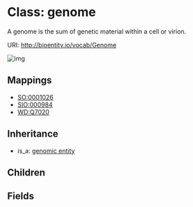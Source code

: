 # Class: genome


A genome is the sum of genetic material within a cell or virion.

URI: http://bioentity.io/vocab/Genome

![img](http://yuml.me/diagram/nofunky/class/\[GenomicEntity]^-\[Genome],%20)
## Mappings

 * [SO:0001026](http://purl.obolibrary.org/obo/SO_0001026)
 * [SIO:000984](http://semanticscience.org/resource/SIO_000984)
 * [WD:Q7020](http://purl.obolibrary.org/obo/WD_Q7020)
## Inheritance

 *  is_a: [genomic entity](GenomicEntity.md)
## Children

## Fields

